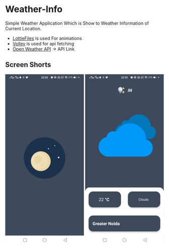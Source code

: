 # Weather-Info
Simple Weather Application Which is Show to Weather Information of Current Location.

- [LottieFiles](https://lottiefiles.com/blog/working-with-lottie/getting-started-with-lottie-animations-in-android-app/) is used For animations
- [Volley](https://google.github.io/volley/) is used for api fetching
- [Open Weather API](https://openweathermap.org/api) -> API Link


## Screen Shorts

 <img src="https://github.com/SHabaj-dev/Weather-Info/blob/main/ScreenShorts/SplashScreen.jpeg" width="250" title="Splash Screen">    <img src="https://github.com/SHabaj-dev/Weather-Info/blob/main/ScreenShorts/Main.jpeg" width="250" title="Main Screen">
